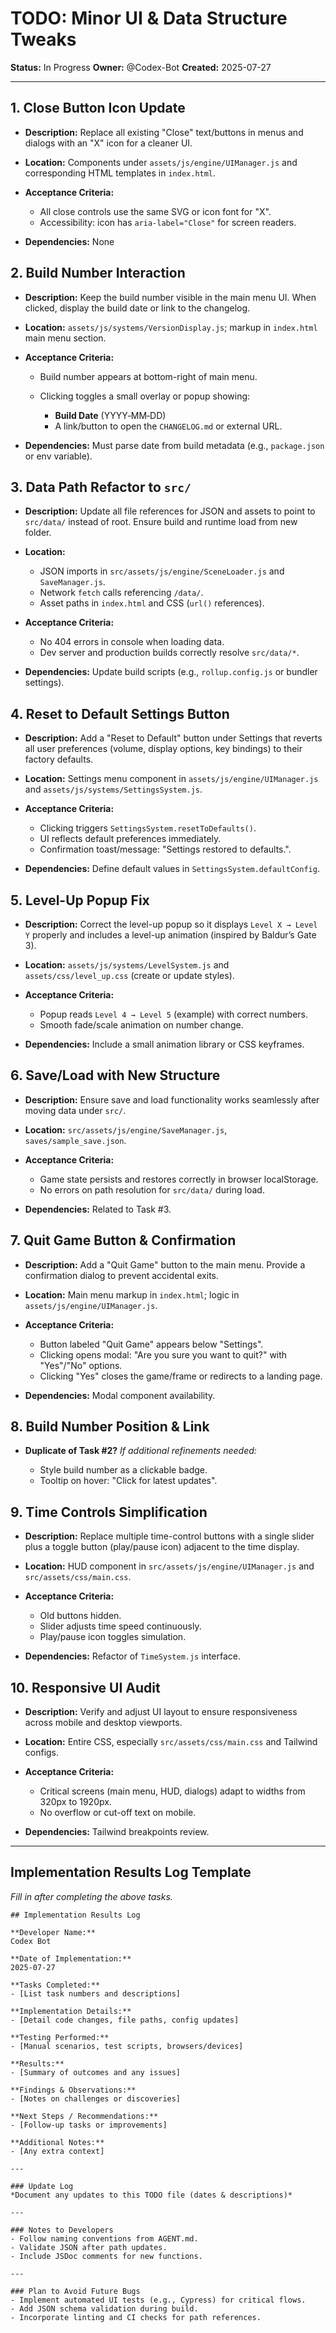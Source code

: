 # TODO: Minor UI & Data Structure Tweaks

**Status:** In Progress
**Owner:** @Codex-Bot
**Created:** 2025-07-27

---

## 1. Close Button Icon Update

* **Description:** Replace all existing "Close" text/buttons in menus and dialogs with an "X" icon for a cleaner UI.
* **Location:** Components under `assets/js/engine/UIManager.js` and corresponding HTML templates in `index.html`.
* **Acceptance Criteria:**

  * All close controls use the same SVG or icon font for "X".
  * Accessibility: icon has `aria-label="Close"` for screen readers.
* **Dependencies:** None

## 2. Build Number Interaction

* **Description:** Keep the build number visible in the main menu UI. When clicked, display the build date or link to the changelog.
* **Location:** `assets/js/systems/VersionDisplay.js`; markup in `index.html` main menu section.
* **Acceptance Criteria:**

  * Build number appears at bottom-right of main menu.
  * Clicking toggles a small overlay or popup showing:

    * **Build Date** (YYYY‑MM‑DD)
    * A link/button to open the `CHANGELOG.md` or external URL.
* **Dependencies:** Must parse date from build metadata (e.g., `package.json` or env variable).

## 3. Data Path Refactor to `src/`

* **Description:** Update all file references for JSON and assets to point to `src/data/` instead of root. Ensure build and runtime load from new folder.
* **Location:**

  * JSON imports in `src/assets/js/engine/SceneLoader.js` and `SaveManager.js`.
  * Network `fetch` calls referencing `/data/`.
  * Asset paths in `index.html` and CSS (`url()` references).
* **Acceptance Criteria:**

  * No 404 errors in console when loading data.
  * Dev server and production builds correctly resolve `src/data/*`.
* **Dependencies:** Update build scripts (e.g., `rollup.config.js` or bundler settings).

## 4. Reset to Default Settings Button

* **Description:** Add a "Reset to Default" button under Settings that reverts all user preferences (volume, display options, key bindings) to their factory defaults.
* **Location:** Settings menu component in `assets/js/engine/UIManager.js` and `assets/js/systems/SettingsSystem.js`.
* **Acceptance Criteria:**

  * Clicking triggers `SettingsSystem.resetToDefaults()`.
  * UI reflects default preferences immediately.
  * Confirmation toast/message: "Settings restored to defaults.".
* **Dependencies:** Define default values in `SettingsSystem.defaultConfig`.

## 5. Level-Up Popup Fix

* **Description:** Correct the level-up popup so it displays `Level X → Level Y` properly and includes a level-up animation (inspired by Baldur’s Gate 3).
* **Location:** `assets/js/systems/LevelSystem.js` and `assets/css/level_up.css` (create or update styles).
* **Acceptance Criteria:**

  * Popup reads `Level 4 → Level 5` (example) with correct numbers.
  * Smooth fade/scale animation on number change.
* **Dependencies:** Include a small animation library or CSS keyframes.

## 6. Save/Load with New Structure

* **Description:** Ensure save and load functionality works seamlessly after moving data under `src/`.
* **Location:** `src/assets/js/engine/SaveManager.js`, `saves/sample_save.json`.
* **Acceptance Criteria:**

  * Game state persists and restores correctly in browser localStorage.
  * No errors on path resolution for `src/data/` during load.
* **Dependencies:** Related to Task #3.

## 7. Quit Game Button & Confirmation

* **Description:** Add a "Quit Game" button to the main menu. Provide a confirmation dialog to prevent accidental exits.
* **Location:** Main menu markup in `index.html`; logic in `assets/js/engine/UIManager.js`.
* **Acceptance Criteria:**

  * Button labeled "Quit Game" appears below "Settings".
  * Clicking opens modal: "Are you sure you want to quit?" with "Yes"/"No" options.
  * Clicking "Yes" closes the game/frame or redirects to a landing page.
* **Dependencies:** Modal component availability.

## 8. Build Number Position & Link

* **Duplicate of Task #2?**
  *If additional refinements needed:*

  * Style build number as a clickable badge.
  * Tooltip on hover: "Click for latest updates".

## 9. Time Controls Simplification

* **Description:** Replace multiple time-control buttons with a single slider plus a toggle button (play/pause icon) adjacent to the time display.
* **Location:** HUD component in `src/assets/js/engine/UIManager.js` and `src/assets/css/main.css`.
* **Acceptance Criteria:**

  * Old buttons hidden.
  * Slider adjusts time speed continuously.
  * Play/pause icon toggles simulation.
* **Dependencies:** Refactor of `TimeSystem.js` interface.

## 10. Responsive UI Audit

* **Description:** Verify and adjust UI layout to ensure responsiveness across mobile and desktop viewports.
* **Location:** Entire CSS, especially `src/assets/css/main.css` and Tailwind configs.
* **Acceptance Criteria:**

  * Critical screens (main menu, HUD, dialogs) adapt to widths from 320px to 1920px.
  * No overflow or cut-off text on mobile.
* **Dependencies:** Tailwind breakpoints review.

---

## Implementation Results Log Template

*Fill in after completing the above tasks.*

```
## Implementation Results Log

**Developer Name:**
Codex Bot

**Date of Implementation:**
2025-07-27

**Tasks Completed:**
- [List task numbers and descriptions]

**Implementation Details:**
- [Detail code changes, file paths, config updates]

**Testing Performed:**
- [Manual scenarios, test scripts, browsers/devices]

**Results:**
- [Summary of outcomes and any issues]

**Findings & Observations:**
- [Notes on challenges or discoveries]

**Next Steps / Recommendations:**
- [Follow-up tasks or improvements]

**Additional Notes:**
- [Any extra context]

---

### Update Log
*Document any updates to this TODO file (dates & descriptions)*

---

### Notes to Developers
- Follow naming conventions from AGENT.md.  
- Validate JSON after path updates.  
- Include JSDoc comments for new functions.

---

### Plan to Avoid Future Bugs
- Implement automated UI tests (e.g., Cypress) for critical flows.  
- Add JSON schema validation during build.  
- Incorporate linting and CI checks for path references.
```
